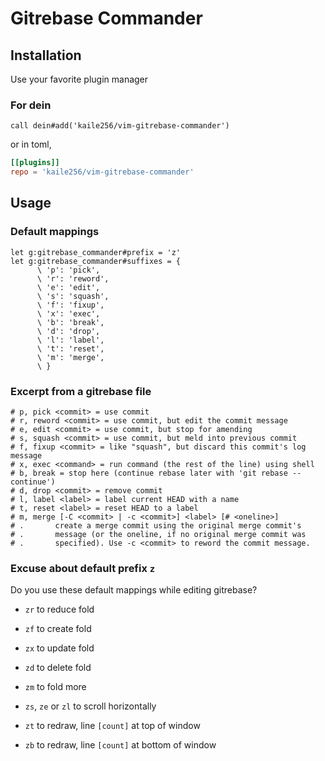 # Gitrebase Commander

## Installation

Use your favorite plugin manager

### For dein

```vim
call dein#add('kaile256/vim-gitrebase-commander')
```

or in toml,

```toml
[[plugins]]
repo = 'kaile256/vim-gitrebase-commander'
```

## Usage

### Default mappings

```vim
let g:gitrebase_commander#prefix = 'z'
let g:gitrebase_commander#suffixes = {
      \ 'p': 'pick',
      \ 'r': 'reword',
      \ 'e': 'edit',
      \ 's': 'squash',
      \ 'f': 'fixup',
      \ 'x': 'exec',
      \ 'b': 'break',
      \ 'd': 'drop',
      \ 'l': 'label',
      \ 't': 'reset',
      \ 'm': 'merge',
      \ }
```

### Excerpt from a gitrebase file

```gitrebase
# p, pick <commit> = use commit
# r, reword <commit> = use commit, but edit the commit message
# e, edit <commit> = use commit, but stop for amending
# s, squash <commit> = use commit, but meld into previous commit
# f, fixup <commit> = like "squash", but discard this commit's log message
# x, exec <command> = run command (the rest of the line) using shell
# b, break = stop here (continue rebase later with 'git rebase --continue')
# d, drop <commit> = remove commit
# l, label <label> = label current HEAD with a name
# t, reset <label> = reset HEAD to a label
# m, merge [-C <commit> | -c <commit>] <label> [# <oneline>]
# .       create a merge commit using the original merge commit's
# .       message (or the oneline, if no original merge commit was
# .       specified). Use -c <commit> to reword the commit message.
```

### Excuse about default prefix `z`

Do you use these default mappings while editing gitrebase?

- `zr` to reduce fold
- `zf` to create fold
- `zx` to update fold
- `zd` to delete fold
- `zm` to fold more

- `zs`, `ze` or `zl` to scroll horizontally
- `zt` to redraw, line `[count]` at top of window
- `zb` to redraw, line `[count]` at bottom of window
